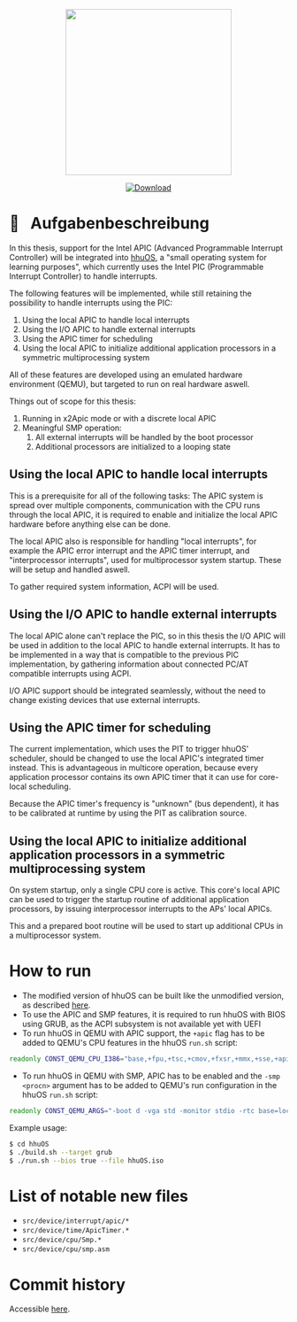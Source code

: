 <div align="center">
  <img src="https://coconucos.cs.hhu.de/lehre/bigdata/resources/img/hhu-logo.svg" width=300>

  [![Download](https://img.shields.io/static/v1?label=&message=pdf&color=EE3F24&style=for-the-badge&logo=adobe-acrobat-reader&logoColor=FFFFFF)](/../-/jobs/artifacts/main/file/thesis.pdf?job=latex)
</div>

# :notebook: &nbsp; Aufgabenbeschreibung

In this thesis, support for the Intel APIC (Advanced Programmable Interrupt Controller) will be integrated into [hhuOS](https://github.com/hhuOS/hhuOS/tree/experimental), a "small operating system for learning purposes", which currently uses the Intel PIC (Programmable Interrupt Controller) to handle interrupts.

The following features will be implemented, while still retaining the possibility to handle interrupts using the PIC:

1. Using the local APIC to handle local interrupts
2. Using the I/O APIC to handle external interrupts
3. Using the APIC timer for scheduling
4. Using the local APIC to initialize additional application processors in a symmetric multiprocessing system

All of these features are developed using an emulated hardware environment (QEMU), but targeted to run on real hardware aswell.

Things out of scope for this thesis:

1. Running in x2Apic mode or with a discrete local APIC
2. Meaningful SMP operation:
   1. All external interrupts will be handled by the boot processor
   2. Additional processors are initialized to a looping state

## Using the local APIC to handle local interrupts

This is a prerequisite for all of the following tasks: The APIC system is spread over multiple components, communication with the CPU runs through the local APIC, it is required to enable and initialize the local APIC hardware before anything else can be done.

The local APIC also is responsible for handling "local interrupts", for example the APIC error interrupt and the APIC timer interrupt, and "interprocessor interrupts", used for multiprocessor system startup.
These will be setup and handled aswell.

To gather required system information, ACPI will be used.

## Using the I/O APIC to handle external interrupts

The local APIC alone can't replace the PIC, so in this thesis the I/O APIC will be used in addition to the local APIC to handle external interrupts. It has to be implemented in a way that is compatible to the previous PIC implementation, by gathering information about connected PC/AT compatible interrupts using ACPI.

I/O APIC support should be integrated seamlessly, without the need to change existing devices that use external interrupts.

## Using the APIC timer for scheduling

The current implementation, which uses the PIT to trigger hhuOS' scheduler, should be changed to use the local APIC's integrated timer instead. This is advantageous in multicore operation, because every application processor contains its own APIC timer that it can use for core-local scheduling.

Because the APIC timer's frequency is "unknown" (bus dependent), it has to be calibrated at runtime by using the PIT as calibration source.

## Using the local APIC to initialize additional application processors in a symmetric multiprocessing system

On system startup, only a single CPU core is active. This core's local APIC can be used to trigger the startup routine of additional application processors, by issuing interprocessor interrupts to the APs' local APICs.

This and a prepared boot routine will be used to start up additional CPUs in a multiprocessor system.

# How to run

- The modified version of hhuOS can be built like the unmodified version, as described [here](https://github.com/hhuOS/hhuOS/tree/experimental#user-content-usage).
- To use the APIC and SMP features, it is required to run hhuOS with BIOS using GRUB, as the ACPI subsystem is not available yet with UEFI
- To run hhuOS in QEMU with APIC support, the `+apic` flag has to be added to QEMU's CPU features in the hhuOS `run.sh` script:
```sh
readonly CONST_QEMU_CPU_I386="base,+fpu,+tsc,+cmov,+fxsr,+mmx,+sse,+apic"
```
- To run hhuOS in QEMU with SMP, APIC has to be enabled and the `-smp <procn>` argument has to be added to QEMU's run configuration in the hhuOS `run.sh` script:
```sh
readonly CONST_QEMU_ARGS="-boot d -vga std -monitor stdio -rtc base=localtime -device isa-debug-exit -smp 2"
```

Example usage:

```sh
$ cd hhuOS
$ ./build.sh --target grub
$ ./run.sh --bios true --file hhuOS.iso
```

# List of notable new files

- `src/device/interrupt/apic/*`
- `src/device/time/ApicTimer.*`
- `src/device/cpu/Smp.*`
- `src/device/cpu/smp.asm`

# Commit history

Accessible [here](https://github.com/ChUrl/hhuOS).
